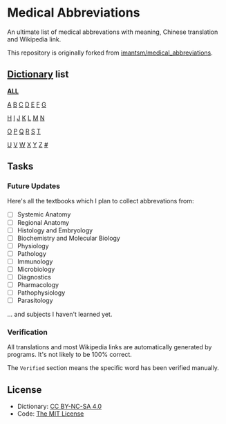 # Medical Abbreviations

An ultimate list of medical abbrevations with meaning, Chinese translation and Wikipedia link.

This repository is originally forked from [imantsm/medical_abbreviations](https://github.com/imantsm/medical_abbreviations).

## [Dictionary](./ALL.csv) list

**[ALL](./ALL.csv)**

[A](./split/a.csv)  [B](./split/b.csv)  [C](./split/c.csv)  [D](./split/d.csv)  [E](./split/e.csv)  [F](./split/f.csv)  [G](./split/g.csv)

[H](./split/h.csv)  [I](./split/i.csv)  [J](./split/j.csv)  [K](./split/k.csv)  [L](./split/l.csv)  [M](./split/m.csv)  [N](./split/n.csv)

[O](./split/o.csv)  [P](./split/p.csv)  [Q](./split/q.csv)  [R](./split/r.csv)  [S](./split/s.csv)  [T](./split/t.csv)

[U](./split/u.csv)  [V](./split/v.csv)  [W](./split/w.csv)  [X](./split/x.csv)  [Y](./split/y.csv)  [Z](./split/z.csv)  [#](./split/#.csv)

## Tasks

### Future Updates

Here's all the textbooks which I plan to collect abbrevations from:

* [ ] Systemic Anatomy
* [ ] Regional Anatomy
* [ ] Histology and Embryology
* [ ] Biochemistry and Molecular Biology
* [ ] Physiology
* [ ] Pathology
* [ ] Immunology
* [ ] Microbiology
* [ ] Diagnostics
* [ ] Pharmacology
* [ ] Pathophysiology
* [ ] Parasitology

... and subjects I haven't learned yet.

### Verification

All translations and most Wikipedia links are automatically generated by programs. It's not likely to be 100% correct.

The `Verified` section means the specific word has been verified manually.

## License

* Dictionary: [CC BY-NC-SA 4.0](https://creativecommons.org/licenses/by-nc-sa/4.0/)
* Code: [The MIT License](https://opensource.org/licenses/MIT)
